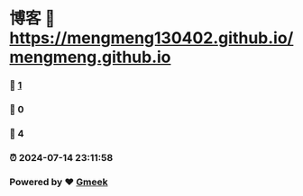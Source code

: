 # 博客 :link: https://mengmeng130402.github.io/mengmeng.github.io 
### :page_facing_up: [1](https://mengmeng130402.github.io/mengmeng.github.io/tag.html) 
### :speech_balloon: 0 
### :hibiscus: 4 
### :alarm_clock: 2024-07-14 23:11:58 
### Powered by :heart: [Gmeek](https://github.com/Meekdai/Gmeek)
